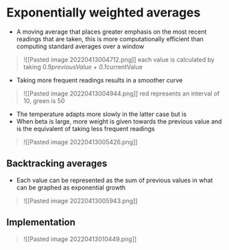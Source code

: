 # Exponentially weighted averages
- A moving average that places greater emphasis on the most recent readings that are taken, this is more computationally efficient than computing standard averages over a window
>![[Pasted image 20220413004712.png]]
each value is calculated by taking 0.9*previousValue + 0.1*currentValue

- Taking more frequent readings results in a smoother curve
>![[Pasted image 20220413004944.png]]
red represents an interval of 10, green is 50

- The temperature adapts more slowly in the latter case but is 
- When beta is large, more weight is given towards the previous value and is the equivalent of taking less frequent readings
>![[Pasted image 20220413005426.png]]

## Backtracking averages 
- Each value can be represented as the sum of previous values in what can be graphed as exponential growth 
>![[Pasted image 20220413005943.png]]

## Implementation
>![[Pasted image 20220413010449.png]]